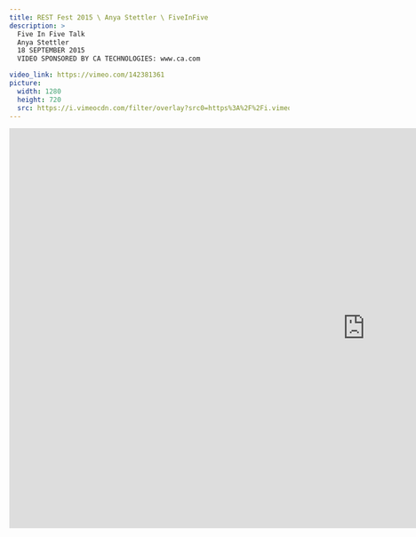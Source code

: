 ```yaml
---
title: REST Fest 2015 \ Anya Stettler \ FiveInFive
description: >
  Five In Five Talk
  Anya Stettler
  18 SEPTEMBER 2015
  VIDEO SPONSORED BY CA TECHNOLOGIES: www.ca.com

video_link: https://vimeo.com/142381361
picture:
  width: 1280
  height: 720
  src: https://i.vimeocdn.com/filter/overlay?src0=https%3A%2F%2Fi.vimeocdn.com%2Fvideo%2F539654477_1280x720.jpg&src1=http%3A%2F%2Ff.vimeocdn.com%2Fp%2Fimages%2Fcrawler_play.png
---
```

<iframe src="https://player.vimeo.com/video/142381361?title=0&byline=0&portrait=0&badge=0&autopause=0&player_id=0" width="1280" height="720" frameborder="0" title="REST Fest 2015 \ Anya Stettler \ FiveInFive" webkitallowfullscreen mozallowfullscreen allowfullscreen></iframe>